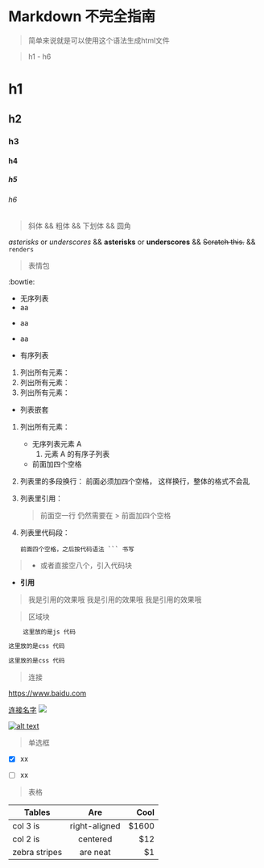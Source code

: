 
# Markdown 不完全指南
> 简单来说就是可以使用这个语法生成html文件

> h1 - h6

# h1
## h2
### h3
#### h4
##### h5
###### h6

> 斜体 && 粗体 && 下划体 && 圆角

*asterisks* or _underscores_ &&
**asterisks** or __underscores__ &&
~~Scratch this.~~ &&
`renders`


>表情包

:bowtie:

* 无序列表
* aa
- aa
+ aa

* 有序列表

1. 列出所有元素：
2. 列出所有元素：
3. 列出所有元素：

* 列表嵌套
1. 列出所有元素：
    - 无序列表元素 A
        1. 元素 A 的有序子列表
    - 前面加四个空格
2. 列表里的多段换行：
    前面必须加四个空格，
    这样换行，整体的格式不会乱
3. 列表里引用：

    > 前面空一行
    > 仍然需要在 >  前面加四个空格

4. 列表里代码段：

    ```
    前面四个空格，之后按代码语法 ``` 书写
    ```

>*   或者直接空八个，引入代码块

* **引用**
> 我是引用的效果哦
> 我是引用的效果哦
> 我是引用的效果哦

> 区域块

```js
    这里放的是js 代码
```

```css
这里放的是css 代码
```

```html
这里放的是css 代码
```

>连接

<https://www.baidu.com>

[连接名字](https://www.baidu.com)
![](https://ss2.bdstatic.com/lfoZeXSm1A5BphGlnYG/skin/5.jpg?2"asdfsadfd")

[![alt text](http://path/to/img.jpg "titlwe")](跳转的连接)

> 单选框

- [x] xx

- [ ] xx

> 表格

| Tables        | Are           | Cool  |
| ------------- |:-------------:| -----:|
| col 3 is      | right-aligned | $1600 |
| col 2 is      | centered      |   $12 |
| zebra stripes | are neat      |    $1 |